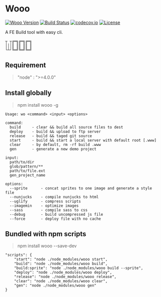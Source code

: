 # Wooo

[![Wooo Version](https://img.shields.io/npm/v/wooo.svg)](https://www.npmjs.com/package/wooo)
[![Build Status](https://travis-ci.org/keelii/wo.svg?branch=master)](https://travis-ci.org/keelii/wo)
[![codecov.io](https://codecov.io/github/keelii/wo/coverage.svg?branch=master)](https://codecov.io/github/keelii/wo?branch=master)
[![License](https://img.shields.io/npm/l/wooo.svg)](https://www.npmjs.com/package/wooo)

A FE Build tool with easy cli.

```
┬ ┬╔═╗╔═╗╔═╗
│││║ ║║ ║║ ║
└┴┘╚═╝╚═╝╚═╝
```

## Requirement

> "node" : ">=4.0.0"

## Install globally

> npm install wooo -g

```
Usage: wo <command> <input> <options>

command:
  build     - clear && build all source files to dest
  deploy    - build && upload to ftp server
  release   - build && taged git source
  start     - build && start a local server with default root [.www]
  clear     - by default, rm -rf build .www
  gen       - generate a new demo project

input:
  path/to/dir
  glob/pattern/**
  path/to/file.ext
  gen_project_name

options:
  --sprite      - concat sprites to one image and generate a style file
  --nunjucks    - compile nunjucks to html
  --uglify      - compress scripts
  --imagemin    - optimize images
  --sass        - compile sass to css
  --debug       - build uncompressed js file
  --force       - deploy file with no cache
```

## Bundled with npm scripts

> npm install wooo --save-dev

```
"scripts": {
    "start": "node ./node_modules/wooo start",
    "build": "node ./node_modules/wooo build",
    "build:sprite": "node ./node_modules/wooo build --sprite",
    "deploy": "node ./node_modules/wooo deploy",
    "release": "node ./node_modules/wooo release",
    "clear": "node ./node_modules/wooo clear",
    "gen": "node ./node_modules/wooo gen"
}
```